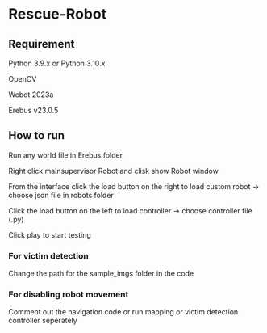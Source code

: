 # Rescue-Robot

## Requirement
Python 3.9.x or Python 3.10.x

OpenCV

Webot 2023a

Erebus v23.0.5

## How to run
Run any world file in Erebus folder

Right click mainsupervisor Robot and clisk show Robot window

From the interface click the load button on the right to load custom robot -> choose json file in robots folder

Click the load button on the left to load controller -> choose controller file (.py)

Click play to start testing

### For victim detection
Change the path for the sample_imgs folder in the code

### For disabling robot movement
Comment out the navigation code or run mapping or victim detection controller seperately

